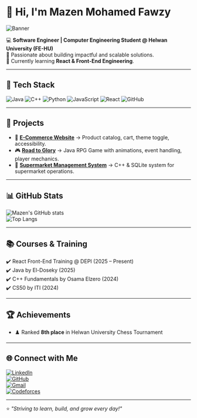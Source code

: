 # 👋 Hi, I'm Mazen Mohamed Fawzy  

![Banner](https://capsule-render.vercel.app/api?type=wave&color=0:0f2027,100:2c5364&height=180&section=header&text=Mazen%20Fawzy&fontColor=ffffff&fontSize=45&animation=fadeIn)

💻 **Software Engineer | Computer Engineering Student @ Helwan University (FE-HU)**  
🎯 Passionate about building impactful and scalable solutions.  
🌱 Currently learning **React & Front-End Engineering**.  

---

## 🔧 Tech Stack
![Java](https://img.shields.io/badge/Java-%23ED8B00.svg?style=for-the-badge&logo=java&logoColor=white)
![C++](https://img.shields.io/badge/C++-%2300599C.svg?style=for-the-badge&logo=c%2B%2B&logoColor=white)
![Python](https://img.shields.io/badge/Python-%233776AB.svg?style=for-the-badge&logo=python&logoColor=white)
![JavaScript](https://img.shields.io/badge/JavaScript-%23323330.svg?style=for-the-badge&logo=javascript&logoColor=%23F7DF1E)
![React](https://img.shields.io/badge/React-%2361DAFB.svg?style=for-the-badge&logo=react&logoColor=black)
![GitHub](https://img.shields.io/badge/GitHub-%23121011.svg?style=for-the-badge&logo=github&logoColor=white)

---

## 🚀 Projects
- 🛒 **[E-Commerce Website](#)** → Product catalog, cart, theme toggle, accessibility.  
- 🎮 **[Road to Glory](#)** → Java RPG Game with animations, event handling, player mechanics.  
- 💼 **[Supermarket Management System](#)** → C++ & SQLite system for supermarket operations.  

---

## 📊 GitHub Stats
![Mazen's GitHub stats](https://github-readme-stats.vercel.app/api?username=MazenFawzy865&show_icons=true&theme=radical)  
![Top Langs](https://github-readme-stats.vercel.app/api/top-langs/?username=MazenFawzy865&layout=compact&theme=radical)  

---

## 📚 Courses & Training
✔️ React Front-End Training @ DEPI (2025 – Present)  
✔️ Java by El-Doseky (2025)  
✔️ C++ Fundamentals by Osama Elzero (2024)  
✔️ CS50 by ITI (2024)  

---

## 🏆 Achievements
- ♟️ Ranked **8th place** in Helwan University Chess Tournament  

---

## 🌐 Connect with Me
[![LinkedIn](https://img.shields.io/badge/LinkedIn-0077B5?style=for-the-badge&logo=linkedin&logoColor=white)](https://linkedin.com/in/mazenfawzy895)  
[![GitHub](https://img.shields.io/badge/GitHub-100000?style=for-the-badge&logo=github&logoColor=white)](https://github.com/MazenFawzy865)  
[![Gmail](https://img.shields.io/badge/Email-D14836?style=for-the-badge&logo=gmail&logoColor=white)](mailto:mrmazenfawzy123456@gmail.com)  
[![Codeforces](https://img.shields.io/badge/Codeforces-445f9d?style=for-the-badge&logo=codeforces&logoColor=white)](https://codeforces.com/MazenFawzy)  

---

⭐️ *"Striving to learn, build, and grow every day!"*  
